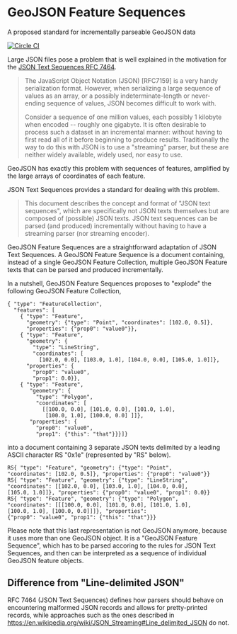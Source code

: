 # GeoJSON Feature Sequences

A proposed standard for incrementally parseable GeoJSON data

[![Circle CI](https://circleci.com/gh/geojson/geojson-feature-sequences.svg?style=svg)](https://circleci.com/gh/geojson/geojson-feature-sequences)

Large JSON files pose a problem that is well explained in the motivation for
the [JSON Text Sequences RFC 7464](https://tools.ietf.org/html/rfc7464).

> The JavaScript Object Notation (JSON) [RFC7159] is a very handy
serialization format.  However, when serializing a large sequence of
values as an array, or a possibly indeterminate-length or
never-ending sequence of values, JSON becomes difficult to work with.
>
> Consider a sequence of one million values, each possibly 1 kilobyte
when encoded -- roughly one gigabyte.  It is often desirable to
process such a dataset in an incremental manner: without having to
first read all of it before beginning to produce results.
Traditionally the way to do this with JSON is to use a "streaming"
parser, but these are neither widely available, widely used, nor easy
to use.

GeoJSON has exactly this problem with sequences of features, amplified by the
large arrays of coordinates of each feature.

JSON Text Sequences provides a standard for dealing with this problem.

> This document describes the concept and format of "JSON text
sequences", which are specifically not JSON texts themselves but are
composed of (possible) JSON texts.  JSON text sequences can be parsed
(and produced) incrementally without having to have a streaming
parser (nor streaming encoder).

GeoJSON Feature Sequences are a straightforward adaptation of JSON Text
Sequences. A GeoJSON Feature Sequence is a document containing, instead of
a single GeoJSON Feature Collection, multiple GeoJSON Feature texts that can be
parsed and produced incrementally.

In a nutshell, GeoJSON Feature Sequences proposes to "explode" the
following GeoJSON Feature Collection,

```
{ "type": "FeatureCollection",
  "features": [
    { "type": "Feature",
      "geometry": {"type": "Point", "coordinates": [102.0, 0.5]},
      "properties": {"prop0": "value0"}},
    { "type": "Feature",
      "geometry": {
        "type": "LineString",
        "coordinates": [
          [102.0, 0.0], [103.0, 1.0], [104.0, 0.0], [105.0, 1.0]]},
      "properties": {
        "prop0": "value0",
        "prop1": 0.0}},
    { "type": "Feature",
       "geometry": {
         "type": "Polygon",
         "coordinates": [
           [[100.0, 0.0], [101.0, 0.0], [101.0, 1.0],
            [100.0, 1.0], [100.0, 0.0] ]]},
       "properties": {
         "prop0": "value0",
         "prop1": {"this": "that"}}}]}
```

into a document containing 3 separate JSON texts delimited by a leading ASCII
character RS "0x1e" (represented by "RS" below).

```
RS{ "type": "Feature", "geometry": {"type": "Point",
"coordinates": [102.0, 0.5]}, "properties": {"prop0": "value0"}}
RS{ "type": "Feature", "geometry": {"type": "LineString",
"coordinates": [[102.0, 0.0], [103.0, 1.0], [104.0, 0.0],
[105.0, 1.0]]}, "properties": {"prop0": "value0", "prop1": 0.0}}
RS{ "type": "Feature", "geometry": {"type": "Polygon",
"coordinates": [[[100.0, 0.0], [101.0, 0.0], [101.0, 1.0],
[100.0, 1.0], [100.0, 0.0]]]}, "properties":
{"prop0": "value0", "prop1": {"this": "that"}}}
```

Please note that this last representation is not GeoJSON anymore, because it
uses more than one GeoJSON object. It is a "GeoJSON Feature Sequence", which
has to be parsed accoring to the rules for JSON Text Sequences, and then can be
interpreted as a sequence of individual GeoJSON feature objects.

## Difference from "Line-delimited JSON"

RFC 7464 (JSON Text Sequences) defines how parsers should behave on
encountering malformed JSON records and allows for pretty-printed records,
while approaches such as the ones described in
https://en.wikipedia.org/wiki/JSON_Streaming#Line_delimited_JSON do not.
